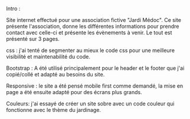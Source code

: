 Intro : 

Site internet effectué pour une association fictive "Jardi Médoc". Ce site présente l'association, donne les différentes informations pour prendre contact avec celle-ci et présente les évènements à venir. Le tout est présenté sur 3 pages. 

css : 
j'ai tenté de segmenter au mieux le code css pour une meilleure visibilité et maintenabilité du code. 

Bootstrap : 
A été utilisé principalement pour le header et le footer que j'ai copié/collé et adapté au besoins du site. 

Responsive : 
le site a été pensé mobile first comme demandé, la mise en page a été ensuite adapté pour des écrans plus grands. 

Couleurs: 
j'ai essayé de créer un site sobre avec un code couleur qui fonctionne avec le thème du jardinage. 


